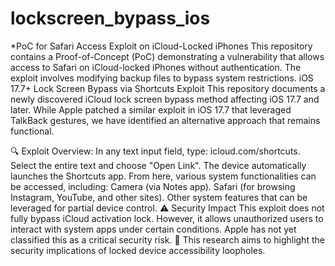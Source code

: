# lockscreen_bypass_ios
*PoC for Safari Access Exploit on iCloud-Locked iPhones This repository contains a Proof-of-Concept (PoC) demonstrating a vulnerability that allows access to Safari on iCloud-locked iPhones without authentication. The exploit involves modifying backup files to bypass system restrictions.
iOS 17.7+ Lock Screen Bypass via Shortcuts Exploit
This repository documents a newly discovered iCloud lock screen bypass method affecting iOS 17.7 and later. While Apple patched a similar exploit in iOS 17.7 that leveraged TalkBack gestures, we have identified an alternative approach that remains functional.

🔍 Exploit Overview:
In any text input field, type: icloud.com/shortcuts.
Select the entire text and choose "Open Link".
The device automatically launches the Shortcuts app.
From here, various system functionalities can be accessed, including:
Camera (via Notes app).
Safari (for browsing Instagram, YouTube, and other sites).
Other system features that can be leveraged for partial device control.
⚠️ Security Impact
This exploit does not fully bypass iCloud activation lock.
However, it allows unauthorized users to interact with system apps under certain conditions.
Apple has not yet classified this as a critical security risk.
🚀 This research aims to highlight the security implications of locked device accessibility loopholes.



